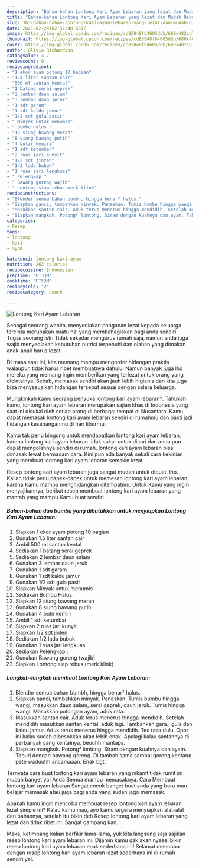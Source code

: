 ```yaml
---
description: "Bahan-bahan Lontong Kari Ayam Lebaran yang lezat dan Mudah Dibuat"
title: "Bahan-bahan Lontong Kari Ayam Lebaran yang lezat dan Mudah Dibuat"
slug: 363-bahan-bahan-lontong-kari-ayam-lebaran-yang-lezat-dan-mudah-dibuat
date: 2021-02-24T02:57:40.631Z
image: https://img-global.cpcdn.com/recipes/cd85048fb4605ddb/680x482cq70/lontong-kari-ayam-lebaran-foto-resep-utama.jpg
thumbnail: https://img-global.cpcdn.com/recipes/cd85048fb4605ddb/680x482cq70/lontong-kari-ayam-lebaran-foto-resep-utama.jpg
cover: https://img-global.cpcdn.com/recipes/cd85048fb4605ddb/680x482cq70/lontong-kari-ayam-lebaran-foto-resep-utama.jpg
author: Olivia Richardson
ratingvalue: 4.7
reviewcount: 9
recipeingredient:
- "1 ekor ayam potong 10 bagian"
- "1.5 liter santan cair"
- "500 ml santan kental"
- "1 batang serai geprek"
- "2 lembar daun salam"
- "3 lembar daun jeruk"
- "1 sdt garam"
- "1 sdt kaldu jamur"
- "1/2 sdt gula pasir"
- " Minyak untuk menumis"
- " Bumbu Halus "
- "12 siung bawang merah"
- "8 siung bawang putih"
- "4 butir kemiri"
- "1 sdt ketumbar"
- "2 ruas jari kunyit"
- "1/2 sdt jinten"
- "1/2 lada bubuk"
- "1 ruas jari lengkuas"
- " Pelengkap "
- " Bawang goreng wajib"
- " Lontong siap rebus merk klink"
recipeinstructions:
- "Blender semua bahan bumbh, hingga benar² halus."
- "Siapkan panci, tambahkan minyak. Panaskan. Tumis bumbu hingga wangi, masukkan daun salam, serai geprek, daun jeruk. Tumis hingga wangi. Masukkan potongan ayam, aduk rata."
- "Masukkan santan cair. Aduk terus menerus hingga mendidih. Setelah mendidih masukkan santan kental, aduk lagi. Tambahkan gara., gula dan kaldu jamur. Aduk terus menerus hingga mendidih. Tes rasa dulu. Opor ini kalau sudah dibesokkan akan lebih enak. Apalagi kalau santannya di perbanyak yang kentalnya, beuuhh mantaps."
- "Siapkan mangkok. Potong² lontong. Siram dengan kuahnya dan ayam. Taburi dengan bawang goreng. Di tambah sama sambal goreng kentang pete waduuhh ancamaaan. Enak bgt."
categories:
- Resep
tags:
- lontong
- kari
- ayam

katakunci: lontong kari ayam 
nutrition: 263 calories
recipecuisine: Indonesian
preptime: "PT33M"
cooktime: "PT53M"
recipeyield: "2"
recipecategory: Lunch

---
```



![Lontong Kari Ayam Lebaran](https://img-global.cpcdn.com/recipes/cd85048fb4605ddb/680x482cq70/lontong-kari-ayam-lebaran-foto-resep-utama.jpg)

Sebagai seorang wanita, menyediakan panganan lezat kepada keluarga tercinta merupakan suatu hal yang membahagiakan bagi anda sendiri. Tugas seorang istri Tidak sekadar mengurus rumah saja, namun anda juga wajib menyediakan kebutuhan nutrisi terpenuhi dan olahan yang dimakan anak-anak harus lezat.

Di masa  saat ini, kita memang mampu mengorder hidangan praktis walaupun tidak harus ribet membuatnya dahulu. Namun banyak juga lho mereka yang memang ingin memberikan yang terlezat untuk orang yang dicintainya. Sebab, memasak sendiri akan jauh lebih higienis dan kita juga bisa menyesuaikan hidangan tersebut sesuai dengan selera keluarga. 



Mungkinkah kamu seorang penyuka lontong kari ayam lebaran?. Tahukah kamu, lontong kari ayam lebaran merupakan sajian khas di Indonesia yang saat ini disukai oleh setiap orang di berbagai tempat di Nusantara. Kamu dapat memasak lontong kari ayam lebaran sendiri di rumahmu dan pasti jadi hidangan kesenanganmu di hari liburmu.

Kamu tak perlu bingung untuk mendapatkan lontong kari ayam lebaran, karena lontong kari ayam lebaran tidak sukar untuk dicari dan anda pun dapat mengolahnya sendiri di rumah. lontong kari ayam lebaran bisa dimasak lewat bermacam cara. Kini pun ada banyak sekali cara kekinian yang membuat lontong kari ayam lebaran semakin lezat.

Resep lontong kari ayam lebaran juga sangat mudah untuk dibuat, lho. Kalian tidak perlu capek-capek untuk memesan lontong kari ayam lebaran, karena Kamu mampu menghidangkan ditempatmu. Untuk Kamu yang ingin menyajikannya, berikut resep membuat lontong kari ayam lebaran yang mantab yang mampu Kamu buat sendiri.

<!--inarticleads1-->

##### Bahan-bahan dan bumbu yang dibutuhkan untuk menyiapkan Lontong Kari Ayam Lebaran:

1. Siapkan 1 ekor ayam potong 10 bagian
1. Gunakan 1.5 liter santan cair
1. Ambil 500 ml santan kental
1. Sediakan 1 batang serai geprek
1. Sediakan 2 lembar daun salam
1. Gunakan 3 lembar daun jeruk
1. Gunakan 1 sdt garam
1. Gunakan 1 sdt kaldu jamur
1. Gunakan 1/2 sdt gula pasir
1. Siapkan  Minyak untuk menumis
1. Sediakan  Bumbu Halus :
1. Siapkan 12 siung bawang merah
1. Gunakan 8 siung bawang putih
1. Gunakan 4 butir kemiri
1. Ambil 1 sdt ketumbar
1. Siapkan 2 ruas jari kunyit
1. Siapkan 1/2 sdt jinten
1. Sediakan 1/2 lada bubuk
1. Gunakan 1 ruas jari lengkuas
1. Sediakan  Pelengkap :
1. Gunakan  Bawang goreng (wajib)
1. Siapkan  Lontong siap rebus (merk klink)




<!--inarticleads2-->

##### Langkah-langkah membuat Lontong Kari Ayam Lebaran:

1. Blender semua bahan bumbh, hingga benar² halus.
1. Siapkan panci, tambahkan minyak. Panaskan. Tumis bumbu hingga wangi, masukkan daun salam, serai geprek, daun jeruk. Tumis hingga wangi. Masukkan potongan ayam, aduk rata.
1. Masukkan santan cair. Aduk terus menerus hingga mendidih. Setelah mendidih masukkan santan kental, aduk lagi. Tambahkan gara., gula dan kaldu jamur. Aduk terus menerus hingga mendidih. Tes rasa dulu. Opor ini kalau sudah dibesokkan akan lebih enak. Apalagi kalau santannya di perbanyak yang kentalnya, beuuhh mantaps.
1. Siapkan mangkok. Potong² lontong. Siram dengan kuahnya dan ayam. Taburi dengan bawang goreng. Di tambah sama sambal goreng kentang pete waduuhh ancamaaan. Enak bgt.




Ternyata cara buat lontong kari ayam lebaran yang nikamt tidak rumit ini mudah banget ya! Anda Semua mampu memasaknya. Cara Membuat lontong kari ayam lebaran Sangat cocok banget buat anda yang baru mau belajar memasak atau juga bagi anda yang sudah jago memasak.

Apakah kamu ingin mencoba membuat resep lontong kari ayam lebaran lezat simple ini? Kalau kamu mau, ayo kamu segera menyiapkan alat-alat dan bahannya, setelah itu bikin deh Resep lontong kari ayam lebaran yang lezat dan tidak ribet ini. Sangat gampang kan. 

Maka, ketimbang kalian berfikir lama-lama, yuk kita langsung saja sajikan resep lontong kari ayam lebaran ini. Dijamin kamu gak akan nyesel bikin resep lontong kari ayam lebaran enak sederhana ini! Selamat mencoba dengan resep lontong kari ayam lebaran lezat sederhana ini di rumah sendiri,ya!.

